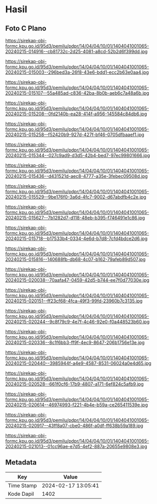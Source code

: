# Hasil

## Foto C Plano

https://sirekap-obj-formc.kpu.go.id/95d3/pemilu/pdpr/14/04/04/10/01/1404041001065-20240215-014916--cb81732c-2d25-4081-a8cd-52b2d6f399dd.jpg

https://sirekap-obj-formc.kpu.go.id/95d3/pemilu/pdpr/14/04/04/10/01/1404041001065-20240215-015003--296bed3a-26f8-43e6-bdd1-ecc2b63e0aa4.jpg

https://sirekap-obj-formc.kpu.go.id/95d3/pemilu/pdpr/14/04/04/10/01/1404041001065-20240215-015107--55a485ad-c836-42ba-8b0b-aeb6c7a48a6b.jpg

https://sirekap-obj-formc.kpu.go.id/95d3/pemilu/pdpr/14/04/04/10/01/1404041001065-20240215-015208--0fd2140b-ea28-414f-a956-145584c84db6.jpg

https://sirekap-obj-formc.kpu.go.id/95d3/pemilu/pdpr/14/04/04/10/01/1404041001065-20240215-015258--f52420b9-927d-427f-bf46-0705dfbaaef1.jpg

https://sirekap-obj-formc.kpu.go.id/95d3/pemilu/pdpr/14/04/04/10/01/1404041001065-20240215-015344--027c9ad9-d3d5-42b4-bed7-97ec99801666.jpg

https://sirekap-obj-formc.kpu.go.id/95d3/pemilu/pdpr/14/04/04/10/01/1404041001065-20240215-015436--d431521d-aec8-4777-a35e-3febec09508d.jpg

https://sirekap-obj-formc.kpu.go.id/95d3/pemilu/pdpr/14/04/04/10/01/1404041001065-20240215-015529--9be176f0-3a6d-4fc7-9002-d67abdfb4c2e.jpg

https://sirekap-obj-formc.kpu.go.id/95d3/pemilu/pdpr/14/04/04/10/01/1404041001065-20240215-015627--7b1282d7-d118-48eb-b395-f746491e1c86.jpg

https://sirekap-obj-formc.kpu.go.id/95d3/pemilu/pdpr/14/04/04/10/01/1404041001065-20240215-015718--b17533b4-0334-4e6d-b7d8-7cfd4bdce2d6.jpg

https://sirekap-obj-formc.kpu.go.id/95d3/pemilu/pdpr/14/04/04/10/01/1404041001065-20240215-015816--140688fb-db68-4c07-b162-79afeb89d507.jpg

https://sirekap-obj-formc.kpu.go.id/95d3/pemilu/pdpr/14/04/04/10/01/1404041001065-20240215-020038--70aafa47-0459-42d5-b744-ee7f0d77030e.jpg

https://sirekap-obj-formc.kpu.go.id/95d3/pemilu/pdpr/14/04/04/10/01/1404041001065-20240215-020151--ff23cf68-4fca-49f3-99fd-23960b7c3135.jpg

https://sirekap-obj-formc.kpu.go.id/95d3/pemilu/pdpr/14/04/04/10/01/1404041001065-20240215-020244--9c8f79c9-4e7f-4c46-92e0-f0a448523b60.jpg

https://sirekap-obj-formc.kpu.go.id/95d3/pemilu/pdpr/14/04/04/10/01/1404041001065-20240215-020336--8c1f6bb3-ff9f-4ec9-8647-206b1756e13e.jpg

https://sirekap-obj-formc.kpu.go.id/95d3/pemilu/pdpr/14/04/04/10/01/1404041001065-20240215-020440--3985944f-a4e9-4587-8531-06024a0e4d65.jpg

https://sirekap-obj-formc.kpu.go.id/95d3/pemilu/pdpr/14/04/04/10/01/1404041001065-20240215-020528--661f0cf6-17b9-4807-a171-6ef824c5afb9.jpg

https://sirekap-obj-formc.kpu.go.id/95d3/pemilu/pdpr/14/04/04/10/01/1404041001065-20240215-020614--46974993-f221-4b4e-b59a-ce265411539e.jpg

https://sirekap-obj-formc.kpu.go.id/95d3/pemilu/pdpr/14/04/04/10/01/1404041001065-20240215-020917--43ff8a07-cbe0-486f-a0df-ff638b59a189.jpg

https://sirekap-obj-formc.kpu.go.id/95d3/pemilu/pdpr/14/04/04/10/01/1404041001065-20240215-021013--01cc96ae-e7d5-4ef2-887a-20655e9808e3.jpg


## Metadata

| Key        | Value               |
| ---------- | ------------------- |
| Time Stamp | 2024-02-17 13:05:41 |
| Kode Dapil | 1402                |



